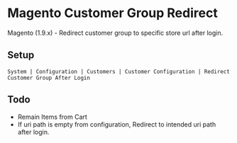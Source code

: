 # Magento Customer Group Redirect

Magento (1.9.x) - Redirect customer group to specific store url after login.


## Setup

```System | Configuration | Customers | Customer Configuration | Redirect Customer Group After Login```

## Todo

- Remain Items from Cart
- If uri path is empty from configuration, Redirect to intended uri path after login.

